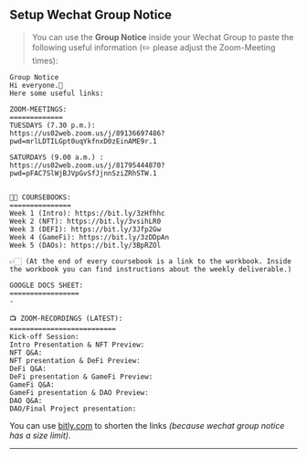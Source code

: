 ## Setup Wechat Group Notice
>You can use the **Group Notice** inside your Wechat Group to paste the following useful information (✏️ please adjust the Zoom-Meeting times):

```
Group Notice
Hi everyone.👏  
Here some useful links: 

ZOOM-MEETINGS:
=============
TUESDAYS (7.30 p.m.):
https://us02web.zoom.us/j/89136697486?pwd=mrlLDTILGpt0uqYkfnxD0zEinAME9r.1

SATURDAYS (9.00 a.m.) :
https://us02web.zoom.us/j/81795444870?pwd=pFAC7SlWjBJVpGvSfJjnnSziZRhSTW.1


👨‍💻 COURSEBOOKS: 
===============
Week 1 (Intro): https://bit.ly/3zHfhhc
Week 2 (NFT): https://bit.ly/3vsihLR0 
Week 3 (DEFI): https://bit.ly/3Jfp2Gw
Week 4 (GameFi): https://bit.ly/3zDDpAn
Week 5 (DAOs): https://bit.ly/3BpRZOl

👉🏻 (At the end of every coursebook is a link to the workbook. Inside the workbook you can find instructions about the weekly deliverable.)

GOOGLE DOCS SHEET:
=================
- 

📺 ZOOM-RECORDINGS (LATEST):
==========================
Kick-off Session: 
Intro Presentation & NFT Preview:
NFT Q&A:
NFT presentation & DeFi Preview:
DeFi Q&A: 
DeFi presentation & GameFi Preview:
GameFi Q&A: 
GameFi presentation & DAO Preview:
DAO Q&A: 
DAO/Final Project presentation:
``` 



You can use [bitly.com](https://bitly.com) to shorten the links *(because wechat group notice has a size limit)*.

--- 

